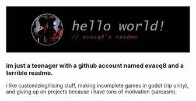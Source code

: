![](github-profile-banner-1.png)
### im just a teenager with a github account named evacq8 and a terrible readme.

i like customizing/ricing stuff, making incomplete games in godot (rip unity), and giving up on projects because i have tons of motivation (sarcasm).



<!--
**evacq8/evacq8** is a ✨ _special_ ✨ repository because its `README.md` (this file) appears on your GitHub profile.

Here are some ideas to get you started:

- 🔭 I’m currently working on ...
- 🌱 I’m currently learning ...
- 👯 I’m looking to collaborate on ...
- 🤔 I’m looking for help with ...
- 💬 Ask me about ...
- 📫 How to reach me: ...
- 😄 Pronouns: ...
- ⚡ Fun fact: ...
-->
